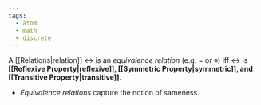 ```yaml
---
tags:
  - atom
  - math
  - discrete
---
```

A [[Relations|relation]] $\rel$ is an *equivalence relation* (e.g. $=$ or $\equiv$) iff $\rel$ is **[[Reflexive Property|reflexive]], [[Symmetric Property|symmetric]], and [[Transitive Property|transitive]]**.
- *Equivalence relations* capture the notion of sameness. 